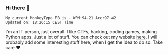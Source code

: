 ### Hi there 👋
<!-- PB START -->
```
My current MonkeyType PB is - WPM:94.21 Acc:97.42
Updated on: 18:26:15 CEST Time
```
<!-- PB END -->
I'm an IT person, just overall. I like CTFs, hacking, coding games, making Python apps. Just a lot of stuff.
You can check out my website [here](https://skill3472.github.io/).
I will probably add some interesting stuff here, when I get the idea to do so. Take care ❤️
